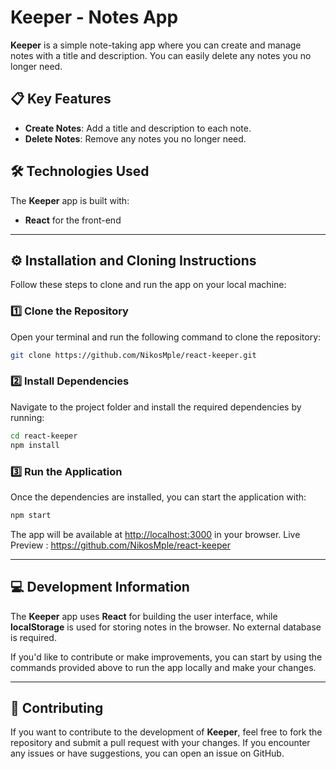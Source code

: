 
# Keeper - Notes App

**Keeper** is a simple note-taking app where you can create and manage notes with a title and description. You can easily delete any notes you no longer need.

## 📋 Key Features
- **Create Notes**: Add a title and description to each note.
- **Delete Notes**: Remove any notes you no longer need.

## 🛠 Technologies Used
The **Keeper** app is built with:

- **React** for the front-end

---

## ⚙️ Installation and Cloning Instructions

Follow these steps to clone and run the app on your local machine:

### 1️⃣ Clone the Repository  
Open your terminal and run the following command to clone the repository:

```bash
git clone https://github.com/NikosMple/react-keeper.git
```

### 2️⃣ Install Dependencies  
Navigate to the project folder and install the required dependencies by running:

```bash
cd react-keeper
npm install
```

### 3️⃣ Run the Application  
Once the dependencies are installed, you can start the application with:

```bash
npm start
```

The app will be available at [http://localhost:3000](http://localhost:3000) in your browser.
Live Preview : https://github.com/NikosMple/react-keeper

---

## 💻 Development Information

The **Keeper** app uses **React** for building the user interface, while **localStorage** is used for storing notes in the browser. No external database is required.

If you'd like to contribute or make improvements, you can start by using the commands provided above to run the app locally and make your changes.

---

## 🤝 Contributing

If you want to contribute to the development of **Keeper**, feel free to fork the repository and submit a pull request with your changes. If you encounter any issues or have suggestions, you can open an issue on GitHub.
